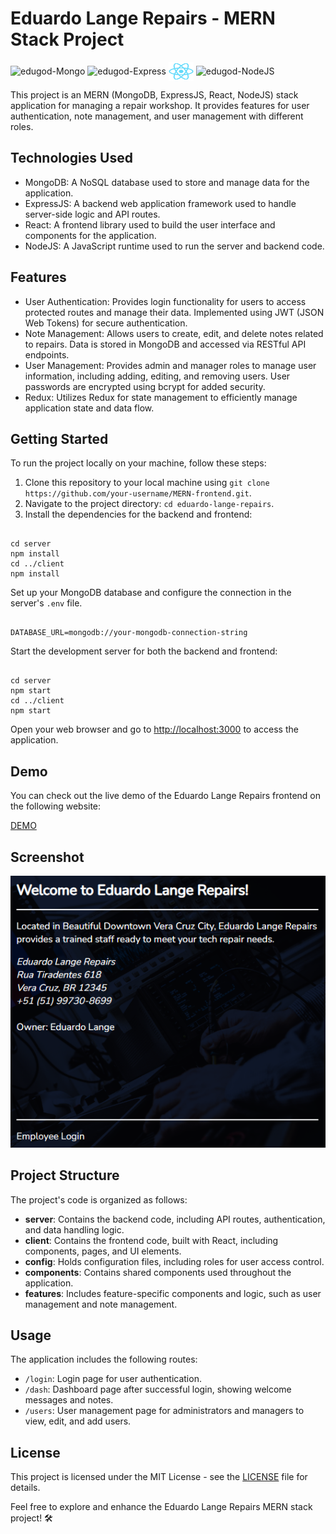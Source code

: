<h1>Eduardo Lange Repairs - MERN Stack Project</h1>
  <img align="center" alt="edugod-Mongo" height="30" width="40" src="https://cdn.jsdelivr.net/gh/devicons/devicon/icons/mongodb/mongodb-original-wordmark.svg">
  <img align="center" alt="edugod-Express" height="30" width="40" src="https://cdn.jsdelivr.net/gh/devicons/devicon/icons/express/express-original.svg">
<img align="center" alt="edugod-React" height="30" width="40" src="https://raw.githubusercontent.com/devicons/devicon/master/icons/react/react-original.svg">
  <img align="center" alt="edugod-NodeJS" height="30" width="40" src="https://cdn.jsdelivr.net/gh/devicons/devicon/icons/nodejs/nodejs-original.svg">


<p>This project is an MERN (MongoDB, ExpressJS, React, NodeJS) stack application for managing a repair workshop. It provides features for user authentication, note management, and user management with different roles.</p>

<h2>Technologies Used</h2>

<ul>
    <li>MongoDB: A NoSQL database used to store and manage data for the application.</li>
    <li>ExpressJS: A backend web application framework used to handle server-side logic and API routes.</li>
    <li>React: A frontend library used to build the user interface and components for the application.</li>
    <li>NodeJS: A JavaScript runtime used to run the server and backend code.</li>
</ul>

<h2>Features</h2>

<ul>
    <li>User Authentication: Provides login functionality for users to access protected routes and manage their data. Implemented using JWT (JSON Web Tokens) for secure authentication.</li>
    <li>Note Management: Allows users to create, edit, and delete notes related to repairs. Data is stored in MongoDB and accessed via RESTful API endpoints.</li>
    <li>User Management: Provides admin and manager roles to manage user information, including adding, editing, and removing users. User passwords are encrypted using bcrypt for added security.</li>
    <li>Redux: Utilizes Redux for state management to efficiently manage application state and data flow.</li>
</ul>

<h2>Getting Started</h2>

<p>To run the project locally on your machine, follow these steps:</p>

<ol>
    <li>Clone this repository to your local machine using <code>git clone https://github.com/your-username/MERN-frontend.git</code>.</li>
    <li>Navigate to the project directory: <code>cd eduardo-lange-repairs</code>.</li>
    <li>Install the dependencies for the backend and frontend:</li>
</ol>

<pre><code>
cd server
npm install
cd ../client
npm install
</code></pre>

<p>Set up your MongoDB database and configure the connection in the server's <code>.env</code> file.</p>

<pre><code>
DATABASE_URL=mongodb://your-mongodb-connection-string
</code></pre>

<p>Start the development server for both the backend and frontend:</p>

<pre><code>
cd server
npm start
cd ../client
npm start
</code></pre>

<p>Open your web browser and go to <a href="http://localhost:3000">http://localhost:3000</a> to access the application.</p>

<h2>Demo</h2>

<p>You can check out the live demo of the Eduardo Lange Repairs frontend on the following website:</p>

<p><a href="https://technotes-7lz9.onrender.com/">DEMO</a></p>

<h2>Screenshot</h2>

<img src="/src/img/screenshot.png" alt="Eduardo Lange Repairs Frontend Screenshot">

<h2>Project Structure</h2>

<p>The project's code is organized as follows:</p>

<ul>
    <li><strong>server</strong>: Contains the backend code, including API routes, authentication, and data handling logic.</li>
    <li><strong>client</strong>: Contains the frontend code, built with React, including components, pages, and UI elements.</li>
    <li><strong>config</strong>: Holds configuration files, including roles for user access control.</li>
    <li><strong>components</strong>: Contains shared components used throughout the application.</li>
    <li><strong>features</strong>: Includes feature-specific components and logic, such as user management and note management.</li>
</ul>

<h2>Usage</h2>

<p>The application includes the following routes:</p>

<ul>
    <li><code>/login</code>: Login page for user authentication.</li>
    <li><code>/dash</code>: Dashboard page after successful login, showing welcome messages and notes.</li>
    <li><code>/users</code>: User management page for administrators and managers to view, edit, and add users.</li>
</ul>

<h2>License</h2>

<p>This project is licensed under the MIT License - see the <a href="LICENSE">LICENSE</a> file for details.</p>

<p>Feel free to explore and enhance the Eduardo Lange Repairs MERN stack project! 🛠️</p>
